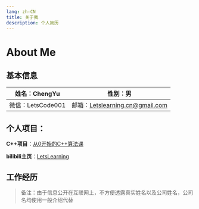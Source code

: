 ```yaml
---
lang: zh-CN
title: 关于我
description: 个人简历
---
```


# <i class="fa-regular fa-eject"></i>About Me

## 基本信息

| 姓名：ChengYu                                        | 性别：男                                                     |
| ---------------------------------------------------- | ------------------------------------------------------------ |
| <i class="fa-brands fa-weixin"></i>微信：LetsCode001 | <i class="fa-regular fa-envelope"></i>邮箱：Letslearning.cn@gmail.com |

## <i class="fa-solid fa-user-plus"></i>个人项目：

<i class="fa-solid fa-diagram-project"></i>**C++项目**：[从0开始的C++算法课](https://space.bilibili.com/25488437/channel/collectiondetail?sid=1830481)

<i class="fa-brands fa-bilibili"></i>**bilibili主页**：[LetsLearning](https://space.bilibili.com/25488437?spm_id_from=333.1007.0.0)

## 工作经历

> 备注：由于信息公开在互联网上，不方便透露真实姓名以及公司姓名，公司名均使用一般介绍代替















<head>     

<script defer src="https://use.fontawesome.com/releases/v5.0.13/js/all.js"></script>     

<script defer src="https://use.fontawesome.com/releases/v5.0.13/js/v4-shims.js"></script>  

</head>  

<link rel="stylesheet" href="https://use.fontawesome.com/releases/v5.0.13/css/all.css">
